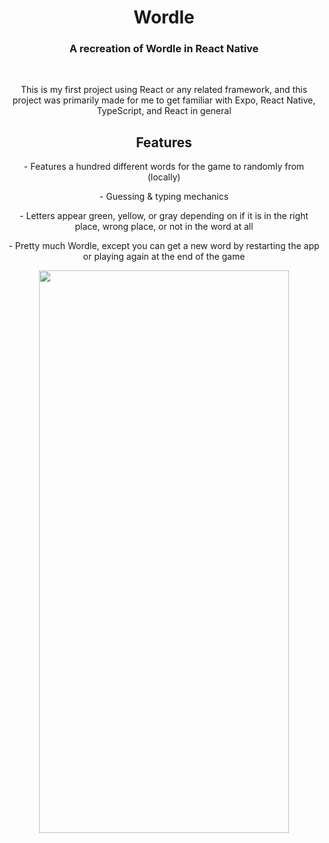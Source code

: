 <div align=center >
   <h1>Wordle</h1>
   <h3>A recreation of Wordle in React Native</h3>
   <br />
   <p>This is my first project using React or any related framework, and this project was primarily made for me to get familiar with Expo, React Native, TypeScript, and React in general</p>

   <h2>Features</h2>
   <p>- Features a hundred different words for the game to randomly from (locally)</p>
   <p>- Guessing & typing mechanics</p>
   <p>- Letters appear green, yellow, or gray depending on if it is in the right place, wrong place, or not in the word at all</p>
   <p>- Pretty much Wordle, except you can get a new word by restarting the app or playing again at the end of the game</p>
   <img src="https://github.com/user-attachments/assets/89715166-751b-4bf1-8f63-d46cdc3a6e62" width=400 height=900 />
</div>
